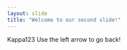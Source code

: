 ```yaml
---
layout: slide
title: "Welcome to our second slide!"
---
```

Kappa123
Use the left arrow to go back!

